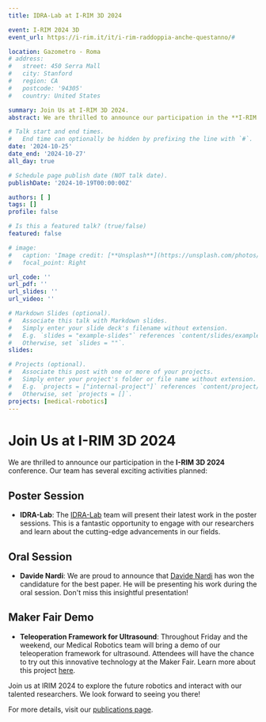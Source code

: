 ```yaml
---
title: IDRA-Lab at I-RIM 3D 2024

event: I-RIM 2024 3D
event_url: https://i-rim.it/it/i-rim-raddoppia-anche-questanno/#

location: Gazometro - Roma
# address:
#   street: 450 Serra Mall
#   city: Stanford
#   region: CA
#   postcode: '94305'
#   country: United States

summary: Join Us at I-RIM 3D 2024.
abstract: We are thrilled to announce our participation in the **I-RIM 3D 2024** conference. Our team has several exciting activities planned!

# Talk start and end times.
#   End time can optionally be hidden by prefixing the line with `#`.
date: '2024-10-25'
date_end: '2024-10-27'
all_day: true

# Schedule page publish date (NOT talk date).
publishDate: '2024-10-19T00:00:00Z'

authors: [ ]
tags: []
profile: false

# Is this a featured talk? (true/false)
featured: false

# image:
#   caption: 'Image credit: [**Unsplash**](https://unsplash.com/photos/bzdhc5b3Bxs)'
#   focal_point: Right

url_code: ''
url_pdf: ''
url_slides: ''
url_video: ''

# Markdown Slides (optional).
#   Associate this talk with Markdown slides.
#   Simply enter your slide deck's filename without extension.
#   E.g. `slides = "example-slides"` references `content/slides/example-slides.md`.
#   Otherwise, set `slides = ""`.
slides:

# Projects (optional).
#   Associate this post with one or more of your projects.
#   Simply enter your project's folder or file name without extension.
#   E.g. `projects = ["internal-project"]` references `content/project/deep-learning/index.md`.
#   Otherwise, set `projects = []`.
projects: [medical-robotics]
---
```


# Join Us at I-RIM 3D 2024

We are thrilled to announce our participation in the **I-RIM 3D 2024** conference. Our team has several exciting activities planned:

## Poster Session

- **IDRA-Lab**: The [IDRA-Lab]('content/project/idra-lab/index.md') team will present their latest work in the poster sessions. This is a fantastic opportunity to engage with our researchers and learn about the cutting-edge advancements in our fields.

## Oral Session

- **Davide Nardi**: We are proud to announce that [Davide Nardi](content/authors/davidenardi/_index.md) has won the candidature for the best paper. He will be presenting his work during the oral session. Don't miss this insightful presentation!

## Maker Fair Demo

- **Teleoperation Framework for Ultrasound**: Throughout Friday and the weekend, our Medical Robotics team will bring a demo of our teleoperation framework for ultrasound. Attendees will have the chance to try out this innovative technology at the Maker Fair. Learn more about this project [here](content/project/teleoperation-ultrasound/index.md).

Join us at IRIM 2024 to explore the future robotics and interact with our talented researchers. We look forward to seeing you there!

For more details, visit our [publications page](content/publication/).
